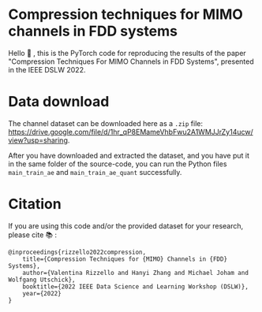 # Compression techniques for MIMO channels in FDD systems

Hello 👋 , this is the PyTorch code for reproducing the results of the paper "Compression Techniques For MIMO Channels in FDD Systems", presented in the IEEE DSLW 2022.

# Data download 

The channel dataset can be downloaded here as a `.zip` file: https://drive.google.com/file/d/1hr_qP8EMameVhbFwu2A1WMJJrZy14ucw/view?usp=sharing.

After you have downloaded and extracted the dataset, and you have put it in the same folder of the source-code, you can run the Python files `main_train_ae` and `main_train_ae_quant` successfully.

# Citation

If you are using this code and/or the provided dataset for your research, please cite 📚 :
```
@inproceedings{rizzello2022compression,
    title={Compression Techniques for {MIMO} Channels in {FDD} Systems},
    author={Valentina Rizzello and Hanyi Zhang and Michael Joham and Wolfgang Utschick},
    booktitle={2022 IEEE Data Science and Learning Workshop (DSLW)},
    year={2022}
}
```
